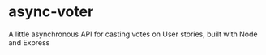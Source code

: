 # async-voter
A little asynchronous API for casting votes on User stories, built with Node and Express
